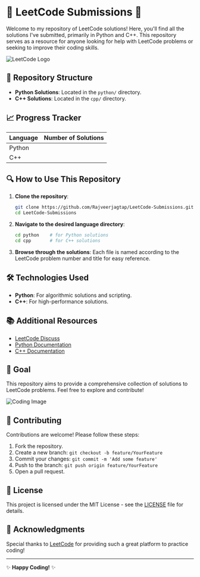 # 🌟 LeetCode Submissions 🌟

Welcome to my repository of LeetCode solutions! Here, you'll find all the solutions I've submitted, primarily in Python and C++. This repository serves as a resource for anyone looking for help with LeetCode problems or seeking to improve their coding skills.

![LeetCode Logo](https://upload.wikimedia.org/wikipedia/commons/1/19/LeetCode_logo_black.png)

## 📂 Repository Structure

- **Python Solutions**: Located in the `python/` directory.
- **C++ Solutions**: Located in the `cpp/` directory.

## 📈 Progress Tracker

| Language | Number of Solutions |
|----------|---------------------|
| Python   |                     |
| C++      |                     |

## 🔍 How to Use This Repository

1. **Clone the repository**:
    ```bash
    git clone https://github.com/Rajveerjagtap/LeetCode-Submissions.git
    cd LeetCode-Submissions
    ```

2. **Navigate to the desired language directory**:
    ```bash
    cd python    # for Python solutions
    cd cpp       # for C++ solutions
    ```

3. **Browse through the solutions**:
    Each file is named according to the LeetCode problem number and title for easy reference.

## 🛠️ Technologies Used

- **Python**: For algorithmic solutions and scripting.
- **C++**: For high-performance solutions.

## 📚 Additional Resources

- [LeetCode Discuss](https://leetcode.com/discuss/)
- [Python Documentation](https://docs.python.org/3/)
- [C++ Documentation](https://en.cppreference.com/w/)

## 🎯 Goal

This repository aims to provide a comprehensive collection of solutions to LeetCode problems. Feel free to explore and contribute!

![Coding Image](https://miro.medium.com/max/1400/1*ZSVmWGcc1u0t0H6WX99zbg.gif)

## 🤝 Contributing

Contributions are welcome! Please follow these steps:

1. Fork the repository.
2. Create a new branch: `git checkout -b feature/YourFeature`
3. Commit your changes: `git commit -m 'Add some feature'`
4. Push to the branch: `git push origin feature/YourFeature`
5. Open a pull request.

## 📄 License

This project is licensed under the MIT License - see the [LICENSE](LICENSE) file for details.

## 🌟 Acknowledgments

Special thanks to [LeetCode](https://leetcode.com/) for providing such a great platform to practice coding!

---

✨ **Happy Coding!** ✨
